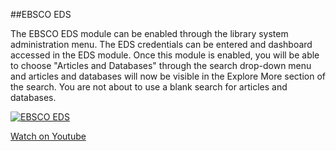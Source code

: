 ##EBSCO EDS

The EBSCO EDS module can be enabled through the library system administration menu. The EDS credentials can be entered and dashboard accessed in the EDS module.
Once this module is enabled, you will be able to choose "Articles and Databases" through the search drop-down menu and articles and databases will now be visible in the Explore More section of the search.
You are not about to use a blank search for articles and databases.

[![EBSCO EDS](/manual/images/EBSCO-EDS.jpg)](https://youtu.be/5jA8jZAClYg)

[Watch on Youtube](https://youtu.be/5jA8jZAClYg)
